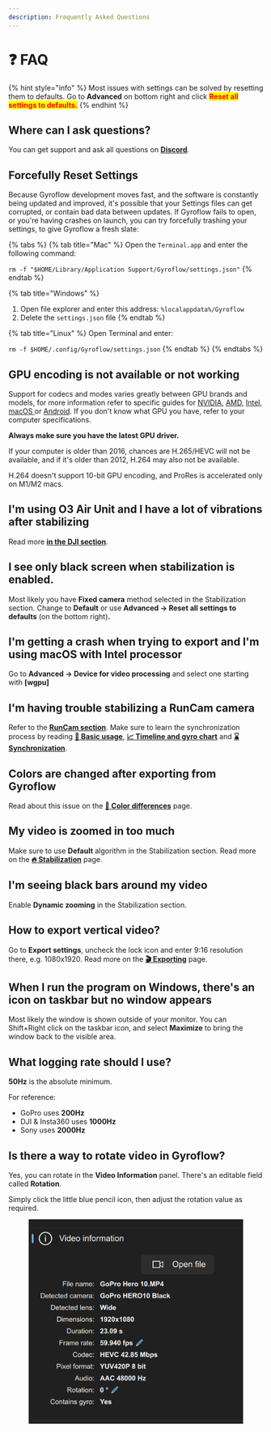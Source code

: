 ```yaml
---
description: Frequently Asked Questions
---
```


# ❓ FAQ

{% hint style="info" %}
Most issues with settings can be solved by resetting them to defaults. Go to **Advanced** on bottom right and click <mark style="color:red;">**Reset all settings to defaults.**</mark>
{% endhint %}

## Where can I ask questions?

You can get support and ask all questions on [**Discord**](https://discord.com/invite/BBJ2UVAr2D).

## Forcefully Reset Settings

Because Gyroflow development moves fast, and the software is constantly being updated and improved, it's possible that your Settings files can get corrupted, or contain bad data between updates. If Gyroflow fails to open, or you're having crashes on launch, you can try forcefully trashing your settings, to give Gyroflow a fresh slate:

{% tabs %}
{% tab title="Mac" %}
Open the `Terminal.app` and enter the following command:

`rm -f "$HOME/Library/Application Support/Gyroflow/settings.json"`
{% endtab %}

{% tab title="Windows" %}
1. Open file explorer and enter this address: `%localappdata%/Gyroflow`
2. Delete the `settings.json` file
{% endtab %}

{% tab title="Linux" %}
Open Terminal and enter:

`rm -f $HOME/.config/Gyroflow/settings.json`
{% endtab %}
{% endtabs %}

## GPU encoding is not available or not working

Support for codecs and modes varies greatly between GPU brands and models, for more information refer to specific guides for [NVIDIA](../hardware-acceleration/nvidia.md), [AMD](../hardware-acceleration/amd.md), [Intel](../hardware-acceleration/intel.md), [macOS ](../hardware-acceleration/apple-macos.md)or [Android](../hardware-acceleration/android.md). If you don't know what GPU you have, refer to your computer specifications.

**Always make sure you have the latest GPU driver.**

If your computer is older than 2016, chances are H.265/HEVC will not be available, and if it's older than 2012, H.264 may also not be available.

H.264 doesn't support 10-bit GPU encoding, and ProRes is accelerated only on M1/M2 macs.

## I'm using O3 Air Unit and I have a lot of vibrations after stabilizing

Read more [**in the DJI section**](supported-cameras/dji.md#dji-o3-air-unit-vibration-issues).

## I see only black screen when stabilization is enabled.

Most likely you have **Fixed camera** method selected in the Stabilization section. Change to **Default** or use **Advanced -> Reset all settings to defaults** (on the bottom right)**.**

## I'm getting a crash when trying to export and I'm using macOS with Intel processor

Go to **Advanced -> Device for video processing** and select one starting with **\[wgpu]**

## **I'm having trouble stabilizing a RunCam camera**

Refer to the [**RunCam section**](supported-cameras/runcam.md). Make sure to learn the synchronization process by reading [**🔧 Basic usage**](basic-usage/), [**📈 Timeline and gyro chart**](basic-usage/timeline-and-gyro-chart.md) and [**⌛ Synchronization**](basic-usage/synchronization.md).

## Colors are changed after exporting from Gyroflow

Read about this issue on the [**🎨 Color differences**](../advanced-usage/color-differences.md) page.

## My video is zoomed in too much

Make sure to use **Default** algorithm in the Stabilization section. Read more on the [**🔥 Stabilization**](basic-usage/stabilization.md) page.

## I'm seeing black bars around my video

Enable **Dynamic zooming** in the Stabilization section.

## How to export vertical video?

Go to **Export settings**, uncheck the lock icon and enter 9:16 resolution there, e.g. 1080x1920. Read more on the [**🎬 Exporting**](basic-usage/exporting.md#output-size) page.

## When I run the program on Windows, there's an icon on taskbar but no window appears

Most likely the window is shown outside of your monitor. You can Shift+Right click on the taskbar icon, and select **Maximize** to bring the window back to the visible area.

## What logging rate should I use?

**50Hz** is the absolute minimum.&#x20;

For reference:

* GoPro uses **200Hz**
* DJI & Insta360 uses **1000Hz** &#x20;
* Sony uses **2000Hz**

## Is there a way to rotate video in Gyroflow?

Yes, you can rotate in the **Video Information** panel. There's an editable field called **Rotation**.

Simply click the little blue pencil icon, then adjust the rotation value as required.

<figure><img src="../.gitbook/assets/video-information.png" alt=""><figcaption></figcaption></figure>


